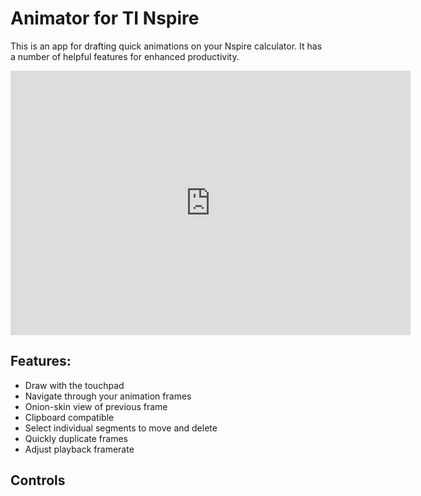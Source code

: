 # Animator for TI Nspire
This is an app for drafting quick animations on your Nspire calculator.
It has a number of helpful features for enhanced productivity.

<iframe src='https://gfycat.com/ifr/VioletImperfectKite' frameborder='0' scrolling='no' width='640' height='423' allowfullscreen></iframe>

## Features:
- Draw with the touchpad
- Navigate through your animation frames
- Onion-skin view of previous frame
- Clipboard compatible
- Select individual segments to move and delete
- Quickly duplicate frames
- Adjust playback framerate

## Controls
